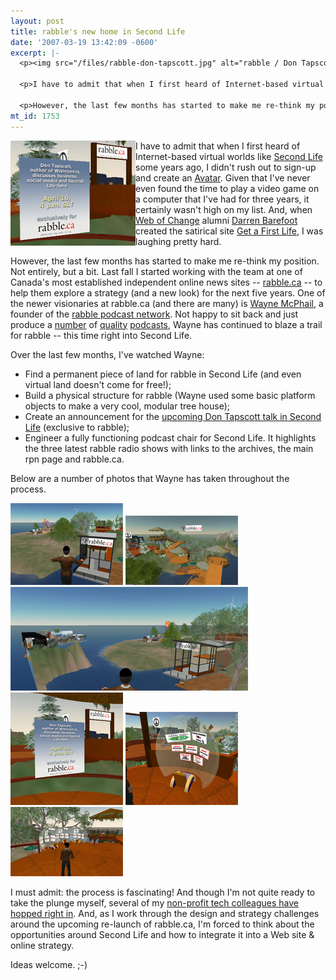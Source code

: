 ```yaml
---
layout: post
title: rabble's new home in Second Life
date: '2007-03-19 13:42:09 -0600'
excerpt: |-
  <p><img src="/files/rabble-don-tapscott.jpg" alt="rabble / Don Tapscott announcement in Second Life" align="left" /></p>

  <p>I have to admit that when I first heard of Internet-based virtual worlds like <a href="http://secondlife.com/">Second Life</a> some years ago, I didn't rush out to sign-up and create an <a href="http://en.wikipedia.org/wiki/Avatars">Avatar</a>. Given that I've never even found the time to play a video game on a computer that I've had for three years, it certainly wasn't high on my list. And, when <a href="http://webofchange.com">Web of Change</a> alumni <a href="http://www.darrenbarefoot.com/about.php">Darren Barefoot</a> created the satirical site <a href="http://www.getafirstlife.com/">Get a First Life</a>, I was laughing pretty hard.  </p>

  <p>However, the last few months has started to make me re-think my position. Not entirely, but a bit. </p>
mt_id: 1753
---
```

<p><img src="/files/rabble-don-tapscott.jpg" alt="rabble / Don Tapscott announcement in Second Life" align="left" /></p>

<p>I have to admit that when I first heard of Internet-based virtual worlds like <a href="http://secondlife.com/">Second Life</a> some years ago, I didn't rush out to sign-up and create an <a href="http://en.wikipedia.org/wiki/Avatars">Avatar</a>. Given that I've never even found the time to play a video game on a computer that I've had for three years, it certainly wasn't high on my list. And, when <a href="http://webofchange.com">Web of Change</a> alumni <a href="http://www.darrenbarefoot.com/about.php">Darren Barefoot</a> created the satirical site <a href="http://www.getafirstlife.com/">Get a First Life</a>, I was laughing pretty hard.  </p>

<p>However, the last few months has started to make me re-think my position. Not entirely, but a bit. 
<!--break-->
Last fall I started working with the team at one of Canada's most established independent online news sites -- <a href="http://www.rabble.ca">rabble.ca</a> -- to help them explore a strategy (and a new look) for the next five years. One of the newer visionaries at rabble.ca (and there are many) is <a href="http://w8nc.com">Wayne McPhail</a>, a founder of the <a href="http://rabble.ca/rpn">rabble podcast network</a>. Not happy to sit back and just produce a <a href="http://www.rabble.ca/rpn/wos">number</a> of <a href="http://www.rabble.ca/rpn/ott">quality</a> <a href="http://www.rabble.ca/rpn/diy">podcasts</a>, Wayne has continued to blaze a trail for rabble -- this time right into Second Life.</p>

<p>Over the last few months, I've watched Wayne:</p>

<ul>
<li>Find a permanent piece of land for rabble in Second Life (and even virtual land doesn't come for free!);</li>
<li>Build a physical structure for rabble (Wayne used some basic platform objects to make a very cool, modular tree house);</li>
<li>Create an announcement for the <a href="http://freshtakes.typepad.com/sl_communicators/2007/03/rabbleca_and_wi.html">upcoming Don Tapscott talk in Second Life</a> (exclusive to rabble);</li>
<li>Engineer a fully functioning podcast chair for Second Life. It highlights the three latest rabble radio shows with links to the archives, the main rpn page and rabble.ca.</li>
</ul>

<p>Below are a number of photos that Wayne has taken throughout the process. </p>

<p><img src="/files/rabble-1-small.png" />
<img src="/files/rabble-3-small.png" />
<img src="/files/rabble-2-small.png" />
<img src="/files/rabble-4-crop.jpg" />
<img src="/files/rabble-5-small.jpg" />
<img src="/files/rabble-6-small.jpg" /></p>

<p>I must admit: the process is fascinating! And though I'm not quite ready to take the plunge myself, several of my <a href="http://del.icio.us/tag/nptech%2Bsecondlife">non-profit tech colleagues have hopped right in</a>. And, as I work through the design and strategy challenges around the upcoming re-launch of rabble.ca, I'm forced to think about the opportunities around Second Life and how to integrate it into a Web site &amp; online strategy. </p>

<p>Ideas welcome.  ;-)</p>
